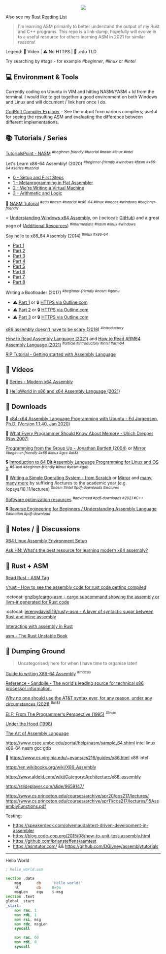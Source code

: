 <p align="center">
  <img src="https://user-images.githubusercontent.com/292208/118355849-41cc4900-b56a-11eb-9ecd-580f939fd9f1.png">
</p>

Also see my [Rust Reading List](https://github.com/rsouth/rust-reading-list/blob/main/README.md)

> I'm learning ASM primarily to better understand the output of my Rust and C++ programs. This repo is a link-dump, hopefully will evolve in to a useful resource for others learning ASM in 2021 for similar reasons!

Legend: 🎥 Video | ⚠️ No HTTPS | 🏫 .edu TLD

Try searching by #tags - for example _#beginner_, _#linux_ or _#intel_


## 💻 Environment & Tools

Currently coding on Ubuntu in VIM and hitting NASM/YASM + ld from the terminal. I would like to get together a good environment on both Windows and Linux and will document / link here once I do.

[GodBolt Compiler Explorer](https://godbolt.org/) - See the output from various compilers; useful for seeing the resulting ASM and evaluating the difference between different implementations.


## 📚 Tutorials / Series

[TutorialsPoint - NASM](https://www.tutorialspoint.com/assembly_programming/assembly_basic_syntax.htm)
<sup>_#beginner-friendly_ _#tutorial_ _#nasm_ _#linux_ _#intel_</sup>

Let's Learn x86-64 Assembly! (2020)
<sup>_#beginner-friendly_ _#windows_ _#fasm_ _#x86-64_ _#series_ _#tutorial_</sup>
 - [0 - Setup and First Steps](https://gpfault.net/posts/asm-tut-0.txt.html)
 - [1 - Metaprogramming in Flat Assembler](https://gpfault.net/posts/asm-tut-1.txt.html)
 - [2 - We're Writing a Virtual Machine](https://gpfault.net/posts/asm-tut-2.txt.html)
 - [3 - Arithmetic and Logic](https://gpfault.net/posts/asm-tut-3.txt.html)

🏫 [NASM Tutorial](https://cs.lmu.edu/~ray/notes/nasmtutorial/)
<sup>_#edu_ _#nasm_ _#tutorial_ _#x86-64_ _#linux_ _#macos_ _#windows_ _#beginner-friendly_</sup>

⭐ [Understanding Windows x64 Assembly](https://sonictk.github.io/asm_tutorial/), on (:octocat: [GitHub](https://github.com/sonictk/asm_tutorial)) and a great page of ([Additional Resources](https://sonictk.github.io/asm_tutorial/#additionalresources))
<sup>_#intermediate_ _#nasm_ _#linux_ _#windows_</sup>

Say hello to x86_64 Assembly (2014)
<sup>_#linux_ _#x86-64_</sup>
 - [Part 1](https://0xax.github.io/asm_1/)
 - [Part 2](https://0xax.github.io/asm_2/)
 - [Part 3](https://0xax.github.io/asm_3/)
 - [Part 4](https://0xax.github.io/asm_4/)
 - [Part 5](https://0xax.github.io/asm_5/)
 - [Part 6](https://0xax.github.io/asm_6/)
 - [Part 7](https://0xax.github.io/asm_7/)
 - [Part 8](https://0xax.github.io/asm_8/)

Writing a Bootloader (2017)
<sup>_#beginner-friendly_ _#nasm_ _#qemu_</sup>
 - ⚠️ [Part 1](http://3zanders.co.uk/2017/10/13/writing-a-bootloader/) or 🔒 [HTTPS via Outline.com](https://outline.com/dUzXfC) 
 - ⚠️ [Part 2](http://3zanders.co.uk/2017/10/16/writing-a-bootloader2/) or 🔒 [HTTPS via Outline.com](https://outline.com/Nm3SLj) 
 - ⚠️ [Part 3](http://3zanders.co.uk/2017/10/18/writing-a-bootloader3/) or 🔒 [HTTPS via Outline.com](https://outline.com/dMwprw)

[x86 assembly doesn’t have to be scary (2018)](https://blog.benjojo.co.uk/post/interactive-x86-bootloader-tutorial)
<sup>_#introductory_</sup>

[How to Read Assembly Language (2021)](https://wolchok.org/posts/how-to-read-assembly-language/) and [How to Read ARM64 Assembly Language (2021)](https://wolchok.org/posts/how-to-read-arm64-assembly-language/)
<sup>_#article_ _#introductory_ _#intel_ _#arm64_</sup>

[RIP Tutorial - Getting started with Assembly Language](https://riptutorial.com/assembly)


## 🎥 Videos

🎥 [Series - Modern x64 Assembly](https://youtu.be/rxsBghsrvpI)

🎥 [HelloWorld in x86 and x64 Assembly Language (2021)](https://youtu.be/-uLA5mVAU00)


## 🚀 Downloads

📄 [x84-x64 Assembly Language Programming with Ubuntu - Ed Jorgensen, Ph.D. (Version 1.1.40, Jan 2020)](https://github.com/rsouth/asm-reading-list/blob/main/assembly64.pdf)

📄 [What Every Programmer Should Know About Memory - Ulrich Drepper (Nov 2007)](https://github.com/rsouth/asm-reading-list/blob/main/cpumemory.pdf)

[Programming from the Group Up - Jonathan Bartlett (2004)](https://github.com/rsouth/asm-reading-list/blob/main/ProgrammingGroundUp-1-0-booksize.pdf) or [Mirror](https://download-mirror.savannah.gnu.org/releases/pgubook/)
<sup>_#beginner-friendly_ _#x86_ _#linux_ _#gcc_ _#at&t_</sup>

💲 [Introduction to 64 Bit Assembly Language Programming for Linux and OS X](http://rayseyfarth.com/asm/)
<sup>#_5-usd_ #_beginner-friendly_ #_linux_ #_yasm_ #_gdb_</sup>

🏫 [Writing a Simple Operating System - from Scratch](https://github.com/rsouth/asm-reading-list/blob/main/os-dev.pdf) or [Mirror](https://www.cs.bham.ac.uk/~exr/lectures/opsys/10_11/lectures/os-dev.pdf) and [many, many more](https://www.cs.bham.ac.uk/~exr/lectures/opsys/) by suffixing /lectures to the academic year (e.g. /opsys/10_11/lectures)
<sup>_#nasm_ _#intel_ _#pdf-downloads_ _#lectures_</sup>

[Software optimization resources](https://agner.org/optimize/)
<sup>_#advanced_ #_pdf-downloads_ #_2021_ #_C++_</sup>

💲 [Reverse Engineering for Beginners / Understanding Assembly Language](https://beginners.re/)
<sup>_#donation_ _#pdf-download_</sup>


## 📝 Notes / 💬 Discussions

[X64 Linux Assembly Environment Setup](https://epi052.gitlab.io/notes-to-self/blog/2018-07-22-x64-linux-assembly-environment-setup/)

[Ask HN: What's the best resource for learning modern x64 assembly?](https://news.ycombinator.com/item?id=22279051)


## 🦀 Rust + ASM

[Read Rust - ASM Tag](https://readrust.net/tags/asm)

[r/rust - How to see the assembly code for rust code getting compiled](https://www.reddit.com/r/rust/comments/9i5df2/how_to_see_the_assembly_code_for_rust_code/)

:octocat: [gnzlbg/cargo-asm - cargo subcommand showing the assembly or llvm-ir generated for Rust code](https://github.com/gnzlbg/cargo-asm)

:octocat: [jeremydavis519/rusty-asm - A layer of syntactic sugar between Rust and inline assembly](https://github.com/jeremydavis519/rusty-asm)

[Interacting with assembly in Rust](https://blog.logrocket.com/interacting-with-assembly-in-rust/)

[asm - The Rust Unstable Book](https://doc.rust-lang.org/unstable-book/library-features/asm.html)


## 🧹 Dumping Ground

> Uncategorised; here for when I have time to organise later!

[Guide to writing X86-64 Assembly](https://tonycodes.com/assembly)
<sup>_#macos_</sup>

[Reference - Sandpile - The world's leading source for technical x86 processor information.](https://sandpile.org/)

[Why no one should use the AT&T syntax ever, for any reason, under any circumstances (2021)](https://elronnd.net/writ/2021-02-13_att-asm.html)
<sup>_#at&t_</sup>

[ELF: From The Programmer's Perspective (1995)](http://beefchunk.com/documentation/sys-programming/binary_formats/elf/elf_from_the_programmers_perspective/elf.html)
<sup>_#linux_</sup>

[Under the Hood (1998)](http://bytepointer.com/resources/pietrek_asm_pt1.htm)

[The Art of Assembly Language](https://flint.cs.yale.edu/cs421/papers/art-of-asm/pdf/)

https://www.csee.umbc.edu/portal/help/nasm/sample_64.shtml
intel linux x86-64 nasm gcc gdb

🏫 https://www.cs.virginia.edu/~evans/cs216/guides/x86.html
x86 intel

https://en.wikibooks.org/wiki/X86_Assembly

https://www.aldeid.com/wiki/Category:Architecture/x86-assembly

https://slideplayer.com/slide/9659147/

https://www.cs.princeton.edu/courses/archive/spr20/cos217/lectures/
https://www.cs.princeton.edu/courses/archive/spr11/cos217/lectures/15AssemblyFunctions.pdf


Testing:
 - https://speakerdeck.com/olvemaudal/test-driven-development-in-assembler
 - https://blog.code-cop.org/2015/08/how-to-unit-test-assembly.html
 - https://github.com/briansteffens/asmtest
 - https://asmtutor.com/ && https://github.com/DGivney/assemblytutorials

---

Hello World
```asm
; hello_world.asm

section .data
    msg       db     'Hello world!'
    nl        db     0x0a
    msgLen    equ    $-msg
section .text
global _start
_start:
    mov rax, 1
    mov rdi, 1
    mov rsi, msg
    mov rdx, msgLen
    syscall

    mov rax, 60
    mov rdi, 0
    syscall

```
